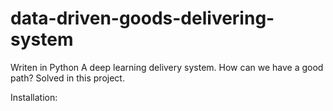 # data-driven-goods-delivering-system
Writen in Python
A deep learning delivery system.
How can we have a good path?
Solved in this project.



Installation:
